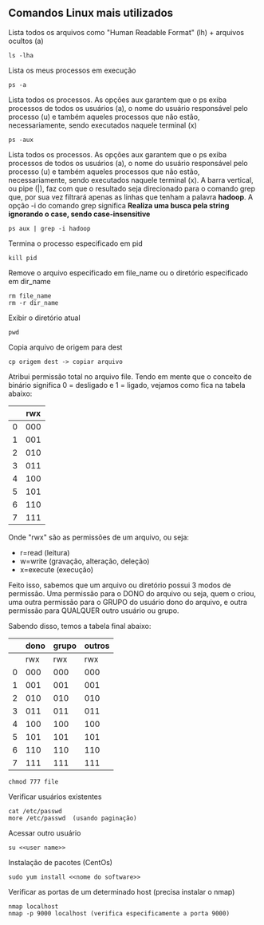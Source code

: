 ## Comandos Linux mais utilizados

Lista todos os arquivos como "Human Readable Format" (lh) + arquivos ocultos (a) 
```
ls -lha
```

Lista os meus processos em execução
```
ps -a 
```

Lista todos os processos. As opções aux garantem que o ps exiba processos de todos os usuários (a), o nome do usuário responsável pelo processo (u) e também aqueles processos que não estão, necessariamente, sendo executados naquele terminal (x)
```
ps -aux
```

Lista todos os processos. As opções aux garantem que o ps exiba processos de todos os usuários (a), o nome do usuário responsável pelo processo (u) e também aqueles processos que não estão, necessariamente, sendo executados naquele terminal (x). A barra vertical, ou pipe (|), faz com que o resultado seja direcionado para o comando grep que, por sua vez filtrará apenas as linhas que tenham a palavra **hadoop**. A opção -i do comando grep significa **Realiza uma busca pela string ignorando o case, sendo case-insensitive**
```
ps aux | grep -i hadoop
```

Termina o processo especificado em pid
```
kill pid
```

Remove o arquivo especificado em file_name ou o diretório especificado em dir_name
```
rm file_name
rm -r dir_name
```

Exibir o diretório atual
```
pwd
```

Copia arquivo de origem para dest
```
cp origem dest -> copiar arquivo
```

Atribui permissão total no arquivo file.
Tendo em mente que o conceito de binário significa 0 = desligado e 1 = ligado, vejamos como fica na tabela abaixo:

| | rwx |
|-|---  |
|0| 000 |
|1| 001 |
|2| 010 |
|3| 011 |
|4| 100 |
|5| 101 |
|6| 110 |
|7| 111 |
 
Onde "rwx" são as permissões de um arquivo, ou seja:
* r=read (leitura)
* w=write (gravação, alteração, deleção)
* x=execute (execução)

Feito isso, sabemos que um arquivo ou diretório possui 3 modos de permissão. Uma permissão para o DONO do arquivo ou seja, quem o criou, uma outra permissão para o GRUPO do usuário dono do arquivo, e outra permissão para QUALQUER outro usuário ou grupo.

Sabendo disso, temos a tabela final abaixo:

|   |dono |grupo |outros|
|---|-----|------|------|
|   | rwx |  rwx |  rwx |
| 0 | 000 |  000 |  000 |
| 1 | 001 |  001 |  001 |
| 2 | 010 |  010 |  010 |
| 3 | 011 |  011 |  011 |
| 4 | 100 |  100 |  100 |
| 5 | 101 |  101 |  101 |
| 6 | 110 |  110 |  110 |
| 7 | 111 |  111 |  111 |

```
chmod 777 file
```

Verificar usuários existentes
```
cat /etc/passwd
more /etc/passwd  (usando paginação)
```

Acessar outro usuário
```
su <<user name>>
```

Instalação de pacotes (CentOs)
```
sudo yum install <<nome do software>>
```

Verificar as portas de um determinado host (precisa instalar o nmap)
```
nmap localhost
nmap -p 9000 localhost (verifica especificamente a porta 9000)
```

